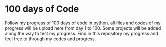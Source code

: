 # 100 days of Code
Follow my progress of 100 days of code in python. 
all files and codes of my progress will be upload here from day 1 to 100. 
Some projects will be added along the way to test my progress. 
Find in this repository my progress and feel free to through my codes and progress.
